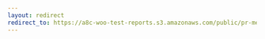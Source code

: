 ```yaml
---
layout: redirect
redirect_to: https://a8c-woo-test-reports.s3.amazonaws.com/public/pr-merge/38440/api/index.html
---
```

